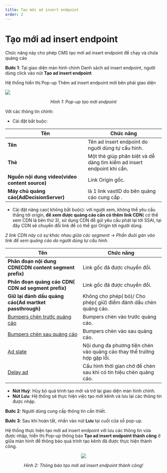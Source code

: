 ```yaml
---
title: Tạo mới ad insert endpoint
order: 2
---
```

# Tạo mới ad insert endpoint
Chức năng này cho phép CMS tạo mới ad insert endpoint để chạy và chứa quảng cáo

 **Bước 1**: Tại giao diện màn hình chính Danh sách ad insert endpoint, người dùng click vào nút **Tạo ad insert endpoint**

Hệ thống hiển thị Pop-up Thêm ad insert endpoint mới bên phải giao diện

![](/images/dai/pop-up-create-endpoint.png)

<center>

  *Hình 1: Pop-up tạo mới endpoint*

</center>

Với các thông tin chính:

* Cài đặt bắt buộc:

| Tên      | Chức năng                                                    |
| -------------- | ------------------------------------------------------------ |
| **Tên**         | Tên ad insert endpoint do nguời dùng tự cấu hình. |
| **Thẻ**        | Một thẻ giúp phân biệt và dễ dàng tìm kiếm ad insert endpoint khi cần.                          |
| **Nguồn nội dung video(video content source)**      | Link Origin gốc. |
| **Máy chủ quảng cáo(AdDecisionServer)** | là 1 link vastID do bên quảng cáo cung cấp .               |


* Cài đặt nâng cao( không bắt buộc): với người xem, không thể yêu cầu thẳng tới origin, **để xem được quảng cáo cần có thêm link CDN**( có thể xem CDN là bên thứ 3), sử dụng CDN để gửi yêu cầu phát lại tới SSAI, tại đây CDN sẽ chuyển đổi link để có thể gọi Origin tới người dùng.

*2 link CDN này có sự khác nhau giữa các segment
→ Phần đuôi gán vào link để xem quảng cáo do người dùng tự cấu hình.*

 | Tên        | Chức năng                                                    |
| -------------- | ------------------------------------------------------------ |
| **Phân đoạn nội dung CDN(CDN content segment prefix)**         | Link gốc đã được chuyển đổi. |
| **Phân đoạn quảng cáo CDN( CDN ad segment prefix)**        | Link gốc đã được chuyển đổi.                         |
| **Giữ lại đánh dấu quảng cáo(Ad martket passthrough)**      | Không cho phép( bỏ)/ Cho phép( giữ) điểm đánh dấu chèn quảng cáo. |
|  [Bumpers chèn trước quảng cáo](../2-ad-insert-endpoint/f-bumper-ad.md) | Bumpers chèn vào trước quảng cáo.               |
| [Bumpers chèn sau quảng cáo](../2-ad-insert-endpoint/f-bumper-ad.md) | Bumpers chèn vào sau quảng cáo. |
| [Ad slate](../2-ad-insert-endpoint/g-ad-slate.md) | Nội dung đa phương tiện chèn vào quảng cáo thay thế trường hợp gặp lỗi. |
| [Delay ad](../2-ad-insert-endpoint/h-delay.md) | Cấu hình thời gian chờ để chèn sau khi có tín hiệu chèn quảng cáo.  |


* **Nút Huỷ**: Hủy bỏ quá trình tạo mới và trở lại giao diện màn hình chính.
* **Nút Lưu**: Hệ thống sẽ thực hiện việc tạo mới kênh và lưu lại các thông tin được nhập. 


**Bước 2**: Người dùng cung cấp thông tin cần thiết.

**Bước 3**:  Sau khi hoàn tất, nhấn vào nút **Lưu** tại cuối cửa sổ pop-up.

Hệ thống thực hiện tạo mới ad insert endpoint với lưu các thông tin vừa được nhập, hiển thị Pop-up thông báo **Tạo ad insert endpoint thành công** ở giữa màn hình để thông báo quá trình tạo kênh đã được thực hiện thành công.

<center>

 ![](/images/dai/success-create.png)

*Hình 2: Thông báo tạo mới ad insert endpoint thành công!*

</center>